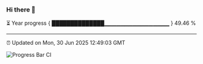 ### Hi there 👋

⏳ Year progress { ██████████████▁▁▁▁▁▁▁▁▁▁▁▁▁▁▁▁ } 49.46 %

---

⏰ Updated on Mon, 30 Jun 2025 12:49:03 GMT

![Progress Bar CI](https://github.com/liununu/liununu/workflows/Progress%20Bar%20CI/badge.svg)
